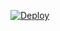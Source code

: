 [![Deploy](https://www.herokucdn.com/deploy/button.svg)](https://heroku.com/deploy?template=https://github.com/ForKerBro/FSB/tree/main)
